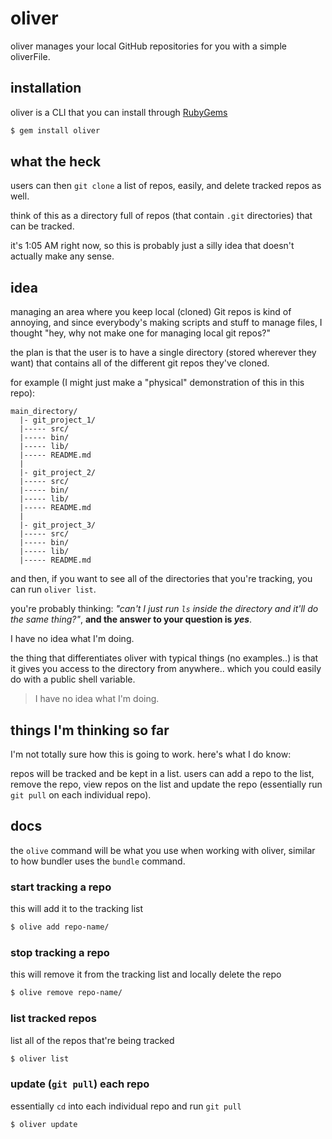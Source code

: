 oliver
======

oliver manages your local GitHub
repositories for you with a simple oliverFile.

installation
------------

oliver is a CLI that you can install
through [RubyGems](https://rubygems.org)

```bash
$ gem install oliver
```

what the heck
-------------

users can then `git clone` a list of repos, easily,
and delete tracked repos as well.

think of this as a directory full of repos (that contain
  `.git` directories) that can be tracked.

it's 1:05 AM right now, so this is probably just
a silly idea that doesn't actually make any sense.


idea
----

managing an area where you keep local (cloned)
Git repos is kind of annoying, and since everybody's
making scripts and stuff to manage files, I thought
"hey, why not make one for managing local git repos?"

the plan is that the user is to have a single
directory (stored wherever they want) that contains
all of the different git repos they've cloned.

for example (I might just make a "physical"
demonstration of this in this repo):

```
main_directory/
  |- git_project_1/
  |----- src/
  |----- bin/
  |----- lib/
  |----- README.md
  |
  |- git_project_2/
  |----- src/
  |----- bin/
  |----- lib/
  |----- README.md
  |
  |- git_project_3/
  |----- src/
  |----- bin/
  |----- lib/
  |----- README.md
```

and then, if you want to see
all of the directories that
you're tracking, you can run
`oliver list`.

you're probably thinking:
*"can't I just run `ls` inside the directory
and it'll do the same thing?"*, **and the
answer to your question is _yes_**.

I have no idea what I'm doing.

the thing that differentiates oliver with
typical things (no examples..) is that
it gives you access to the directory from
anywhere.. which you could easily do with a public
shell variable.

> I have no idea what I'm doing.


things I'm thinking so far
--------------------------

I'm not totally sure how this
is going to work. here's what I do know:

repos will be tracked and be kept in a list.
users can add a repo to the list, remove the repo,
view repos on the list and update the repo (essentially
  run `git pull` on each individual repo).

docs
----

the `olive` command will be what you use
when working with oliver, similar to how
bundler uses the `bundle` command.

### start tracking a repo

this will add it to the tracking list

```bash
$ olive add repo-name/
```
### stop tracking a repo

this will remove it from the tracking list
and locally delete the repo

```bash
$ olive remove repo-name/
```

### list tracked repos

list all of the repos that're being tracked

```bash
$ oliver list
```

### update (`git pull`) each repo

essentially `cd` into each individual
repo and run `git pull`

```bash
$ oliver update
```
